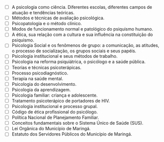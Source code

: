 - [ ] A psicologia como ciência. Diferentes escolas, diferentes campos de
atuação e tendências teóricas.
- [ ] Métodos e técnicas de avaliação psicológica.
- [ ] Psicopatologia e o método clínico.
- [ ] Modos de funcionamento normal e patológico do psiquismo humano.
- [ ] A ética, sua relação com a cultura e sua influência na constituição do
psiquismo.
- [ ] Psicologia Social e os fenômenos de grupo: a comunicação, as atitudes,
o processo de socialização, os grupos sociais e seus papéis.
- [ ] Psicologia institucional e seus métodos de trabalho.
- [ ] Psicologia na reforma psiquiátrica, o psicólogo e a saúde pública.
- [ ] Teorias e técnicas psicoterápicas.
- [ ] Processo psicodiagnóstico.
- [ ] Terapia na saúde mental.
- [ ] Psicologia do desenvolvimento.
- [ ] Psicologia da aprendizagem.
- [ ] Psicologia familiar: criança e adolescente.
- [ ] Tratamento psicoterápico de portadores de HIV.
- [ ] Psicologia institucional e processo grupal.
- [ ] Código de ética profissional do psicólogo.
- [ ] Política Nacional de Planejamento Familiar.
- [ ] Conceitos fundamentais sobre o Sistema Único de Saúde (SUS).
- [ ] Lei Orgânica do Município de Maringá.
- [ ] Estatuto dos Servidores Públicos do Município de Maringá.
